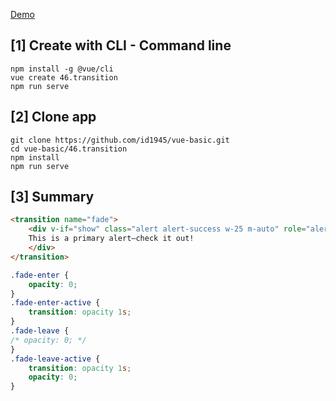 [Demo](https://id1945.github.io/vue-basic/46.transition/dist "Demo")

## [1] Create with CLI - Command line
```
npm install -g @vue/cli
vue create 46.transition
npm run serve
```

## [2] Clone app
```
git clone https://github.com/id1945/vue-basic.git
cd vue-basic/46.transition
npm install
npm run serve
```

## [3] Summary
````html
<transition name="fade">
    <div v-if="show" class="alert alert-success w-25 m-auto" role="alert">
    This is a primary alert—check it out!
    </div>
</transition>
````
````css
.fade-enter {
    opacity: 0;
}
.fade-enter-active {
    transition: opacity 1s;
}
.fade-leave {
/* opacity: 0; */
}
.fade-leave-active {
    transition: opacity 1s;
    opacity: 0;
}
````